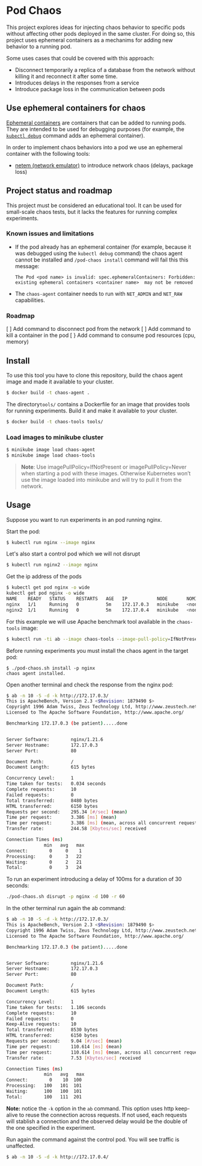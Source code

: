# Pod Chaos

This project explores ideas for injecting chaos behavior to specific pods without affecting other pods deployed in the same cluster. For doing so, this project uses ephemeral containers as a mechanims for adding new behavior to a running pod. 

Some uses cases that could be covered with this approach:
* Disconnect temporarily a replica of a database from the network without killing it and reconnect it after some time.
* Introduces delays in the responses from a service
* Introduce package loss in the communication between pods

## Use ephemeral containers for chaos

[Ephemeral containers](https://kubernetes.io/docs/concepts/workloads/pods/ephemeral-containers/) are containers that can be added to running pods. They are intended to be used for debugging purposes (for example, the [`kubectl debug`](https://kubernetes.io/docs/tasks/debug-application-cluster/debug-running-pod/#ephemeral-container) command adds an ephemeral container).

In order to implement chaos behaviors into a pod we use an ephemeral container with the following tools: 

* [netem (network emulator)](https://man7.org/linux/man-pages/man8/tc-netem.8.html) to introduce network chaos (delays, package loss)

## Project status and roadmap

This project must be considered an educational tool. It can be used for small-scale chaos tests, but it lacks the features for running complex experiments.

### Known issues and limitations

* If the pod already has an ephemeral container (for example, because it was debugged using the `kubectl debug` command) the chaos agent cannot be installed and `/pod-chaos install` command will fail this this message:

   ```
   The Pod <pod name> is invalid: spec.ephemeralContainers: Forbidden: existing ephemeral containers <container name>  may not be removed
   ```
* The `chaos-agent` container needs to run with `NET_ADMIN` and `NET_RAW` capabilities. 

### Roadmap
[ ] Add command to disconnect pod from the network
[ ] Add command to kill a container in the pod
[ } Add command to consume pod resources (cpu, memory)

## Install

To use this tool you have to clone this repository, build the chaos agent image and made it available to your cluster.

```sh
$ docker build -t chaos-agent .
```

The directory`tools/` contains a Dockerfile for an image that provides tools for running experiments. Build it and make it available to your cluster.
```sh
$ docker build -t chaos-tools tools/
```

### Load images to minikube cluster

```sh
$ minikube image load chaos-agent
$ minikube image load chaos-tools
```
> **Note**: Use imagePullPolicy=IfNotPresent or imagePullPolicy=Never when starting a pod with these images. Otherwise Kubernetes won’t use the image loaded into minikube and will try to pull it from the network.

## Usage

Suppose you want to run experiments in an pod running nginx.

Start the pod:
```sh
$ kubectl run nginx --image nginx
```

Let's also start a control pod which we will not disrupt
```sh
$ kubectl run nginx2 --image nginx
```

Get the ip address of the pods 
```sh
$ kubectl get pod nginx -o wide
kubectl get pod nginx -o wide
NAME    READY   STATUS    RESTARTS   AGE   IP           NODE       NOMINATED NODE   READINESS GATES
nginx   1/1     Running   0          5m    172.17.0.3   minikube   <none>           <none>
nginx2  1/1     Running   0          5m    172.17.0.4   minikube   <none>           <none>
```

For this example we will use Apache benchmark tool available in the `chaos-tools` image:
```sh
$ kubectl run -ti ab --image chaos-tools --image-pull-policy=IfNotPresent
``` 

Before running experiments you must install the chaos agent in the target pod:
```
$ ./pod-chaos.sh install -p nginx
chaos agent installed.
```

Open another terminal and check the response from the nginx pod:
```sh
$ ab -n 10 -S -d -k http://172.17.0.3/ 
This is ApacheBench, Version 2.3 <$Revision: 1879490 $>
Copyright 1996 Adam Twiss, Zeus Technology Ltd, http://www.zeustech.net/
Licensed to The Apache Software Foundation, http://www.apache.org/

Benchmarking 172.17.0.3 (be patient).....done


Server Software:        nginx/1.21.6
Server Hostname:        172.17.0.3
Server Port:            80

Document Path:          /
Document Length:        615 bytes

Concurrency Level:      1
Time taken for tests:   0.034 seconds
Complete requests:      10
Failed requests:        0
Total transferred:      8480 bytes
HTML transferred:       6150 bytes
Requests per second:    295.34 [#/sec] (mean)
Time per request:       3.386 [ms] (mean)
Time per request:       3.386 [ms] (mean, across all concurrent requests)
Transfer rate:          244.58 [Kbytes/sec] received

Connection Times (ms)
              min   avg   max
Connect:        0     0    1
Processing:     0     3   22
Waiting:        0     2   21
Total:          0     3   24
```

To run an experiment introducing a delay of 100ms for a duration of 30 seconds:
```sh
./pod-chaos.sh disrupt -p nginx -d 100 -r 60 
```

In the other terminal run again the ab command:
```sh
$ ab -n 10 -S -d -k http://172.17.0.3/
This is ApacheBench, Version 2.3 <$Revision: 1879490 $>
Copyright 1996 Adam Twiss, Zeus Technology Ltd, http://www.zeustech.net/
Licensed to The Apache Software Foundation, http://www.apache.org/

Benchmarking 172.17.0.3 (be patient).....done


Server Software:        nginx/1.21.6
Server Hostname:        172.17.0.3
Server Port:            80

Document Path:          /
Document Length:        615 bytes

Concurrency Level:      1
Time taken for tests:   1.106 seconds
Complete requests:      10
Failed requests:        0
Keep-Alive requests:    10
Total transferred:      8530 bytes
HTML transferred:       6150 bytes
Requests per second:    9.04 [#/sec] (mean)
Time per request:       110.614 [ms] (mean)
Time per request:       110.614 [ms] (mean, across all concurrent requests)
Transfer rate:          7.53 [Kbytes/sec] received

Connection Times (ms)
              min   avg   max
Connect:        0    10  100
Processing:   100   101  101
Waiting:      100   100  101
Total:        100   111  201
```
**Note:** notice the `-k` option in the `ab` command. This option uses http keep-alive to reuse the connection across requests. If not used, each requests will stablish a connection and the observed delay would be the double of the one specified in the experiment.

Run again the command against the control pod. You will see traffic is unaffected.
```sh
$ ab -n 10 -S -d -k http://172.17.0.4/
```
